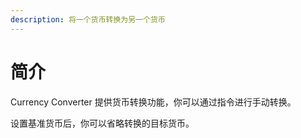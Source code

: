 ```yaml
---
description: 将一个货币转换为另一个货币
---
```


# 简介

Currency Converter 提供货币转换功能，你可以通过指令进行手动转换。

设置基准货币后，你可以省略转换的目标货币。
